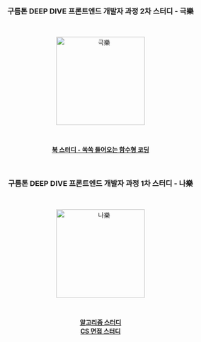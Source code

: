 <div align="center">

### 구름톤 DEEP DIVE 프론트엔드 개발자 과정 2차 스터디 - 극樂

&nbsp;

<img src="https://avatars.githubusercontent.com/u/179302970?s=400&u=7ebdeefa67088a11dafe8ad10cb793c8c0edca24&v=4" alt="극樂" width="200" />

&nbsp;

[**북 스터디 - 쏙쏙 들어오는 함수형 코딩**](https://github.com/9oormthon-deepdive-narak/grokking-simplicity)

&nbsp;

### 구름톤 DEEP DIVE 프론트엔드 개발자 과정 1차 스터디 - 나樂

&nbsp;

<img src="https://avatars.githubusercontent.com/u/179302970?s=400&u=4968a90b469ffd5e6d8d8abd18e41460f01adb45&v=4" alt="나樂" width="200" />

&nbsp;

[**알고리즘 스터디**](https://github.com/9oormthon-deepdive-narak/algo)  
[**CS 면접 스터디**](https://github.com/9oormthon-deepdive-narak/interview)  

</div>

